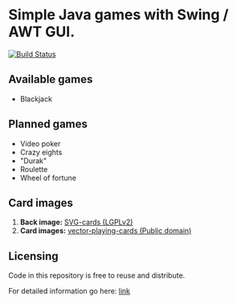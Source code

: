 # Simple Java games with Swing / AWT GUI.

[![Build Status](https://travis-ci.org/SillyLossy/java-games.png?branch=master)](https://travis-ci.org/SillyLossy/java-games)

## Available games
* Blackjack

## Planned games
* Video poker
* Crazy eights
* "Durak"
* Roulette
* Wheel of fortune

## Card images
1. **Back image:** [SVG-cards  (LGPLv2)](http://svg-cards.sourceforge.net/)
2. **Card images:** [vector-playing-cards (Public domain)](https://code.google.com/archive/p/vector-playing-cards/)

## Licensing
Code in this repository is free to reuse and distribute.

For detailed information go here: [link](LICENSE.md)
